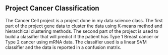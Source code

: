 <h2>Project Cancer Classification</h2>

The Cancer Cell project is a project done in my data science class. The first part of the project gene data to cluster the data using K-means method and hierarchical clustering methods. The second part of the project is used to build a classifier that will predict if the patient has Type 1 Breast cancer or Type 2 cancer using mRNA data. The classifier used is a linear SVM classifier and the data is reported in a confusion matrix. 

